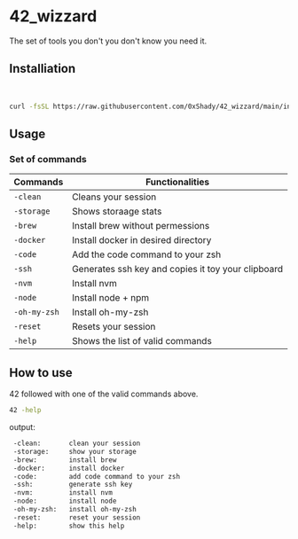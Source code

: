 # 42_wizzard

The set of tools you don't you don't know you need it.
</br>

## Installiation

</br>

```bash
curl -fsSL https://raw.githubusercontent.com/0xShady/42_wizzard/main/installer.sh | zsh && source ~/.zshrc
```

## Usage

### Set of commands

| Commands | Functionalities | 
| --------------- | --------------- 
| ```-clean``` | Cleans your session |
| ```-storage``` | Shows storaage stats |
| ```-brew``` | Install brew without permessions |
| ```-docker``` | Install docker in desired directory |
| ```-code``` | Add the code command to your zsh |
| ```-ssh``` | Generates ssh key and copies it toy your clipboard |
| ```-nvm``` | Install nvm |
| ```-node``` | Install node + npm |
| ```-oh-my-zsh``` | Install oh-my-zsh |
| ```-reset``` |Resets your session |
| ```-help``` | Shows the list of valid commands |

## How to use

42 followed with one of the valid commands above.

```bash
42 -help
```

output:

```bash 
 -clean:       clean your session
 -storage:     show your storage
 -brew:        install brew
 -docker:      install docker
 -code:        add code command to your zsh
 -ssh:         generate ssh key
 -nvm:         install nvm
 -node:        install node
 -oh-my-zsh:   install oh-my-zsh
 -reset:       reset your session
 -help:        show this help
```

